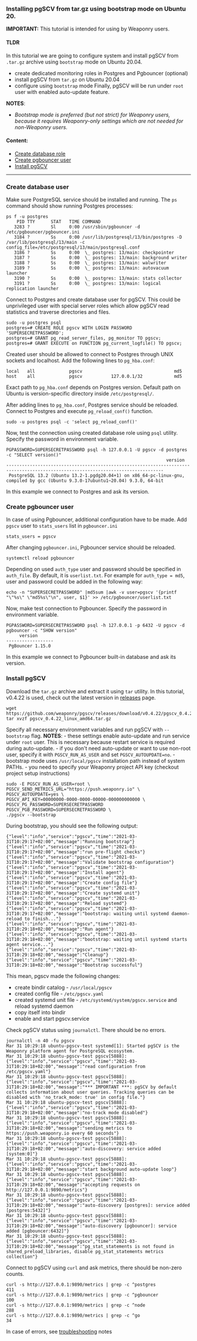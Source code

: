 ### Installing pgSCV from tar.gz using bootstrap mode on Ubuntu 20.

**IMPORTANT:** This tutorial is intended for using by Weaponry users.

#### TLDR
In this tutorial we are going to configure system and install pgSCV from `.tar.gz` archive using `bootstrap` mode on Ubuntu 20.04.
- create dedicated monitoring roles in Postgres and Pgbouncer (optional)
- install pgSCV from `tar.gz` on Ubuntu 20.04
- configure using `bootstrap` mode
Finally, pgSCV will be run under `root` user with enabled auto-update feature. 

**NOTES**:
- *Bootstrap mode is preferred (but not strict) for Weaponry users, because it requires Weaponry-only settings which are not needed for non-Weaponry users.*

#### Content:
- [Create database role](#create-database-user)
- [Create pgbouncer user](#create-pgbouncer-user)
- [Install pgSCV](#install-pgscv)
---

### Create database user
Make sure PostgreSQL service should be installed and running. The `ps` command should show running Postgres processes:
```
ps f -u postgres 
    PID TTY      STAT   TIME COMMAND
   3283 ?        Sl     0:00 /usr/sbin/pgbouncer -d /etc/pgbouncer/pgbouncer.ini
   3184 ?        Ss     0:00 /usr/lib/postgresql/13/bin/postgres -D /var/lib/postgresql/13/main -c config_file=/etc/postgresql/13/main/postgresql.conf
   3186 ?        Ss     0:00  \_ postgres: 13/main: checkpointer 
   3187 ?        Ss     0:00  \_ postgres: 13/main: background writer 
   3188 ?        Ss     0:00  \_ postgres: 13/main: walwriter 
   3189 ?        Ss     0:00  \_ postgres: 13/main: autovacuum launcher 
   3190 ?        Ss     0:00  \_ postgres: 13/main: stats collector 
   3191 ?        Ss     0:00  \_ postgres: 13/main: logical replication launcher 
```

Connect to Postgres and create database user for pgSCV. This could be unprivileged user with special server roles which allow pgSCV read statistics and traverse directories and files.
```
sudo -u postgres psql
postgres=# CREATE ROLE pgscv WITH LOGIN PASSWORD 'SUPERSECRETPASSWORD';
postgres=# GRANT pg_read_server_files, pg_monitor TO pgscv;
postgres=# GRANT EXECUTE on FUNCTION pg_current_logfile() TO pgscv;
```

Created user should be allowed to connect to Postgres through UNIX sockets and localhost. Add the following lines to `pg_hba.conf`:
```
local   all             pgscv                                   md5
host    all             pgscv           127.0.0.1/32            md5
```
Exact path to `pg_hba.conf` depends on Postgres version. Default path on Ubuntu is version-specific directory inside `/etc/postgresql/`.

After adding lines to `pg_hba.conf`, Postgres service should be reloaded. Connect to Postgres and execute `pg_reload_conf()` function.
```
sudo -u postgres psql -c 'select pg_reload_conf()'
```

Now, test the connection using created database role using `psql` utility. Specify the password in environment variable.
```
PGPASSWORD=SUPERSECRETPASSWORD psql -h 127.0.0.1 -U pgscv -d postgres -c "SELECT version()"
                                                             version                                                              
----------------------------------------------------------------------------------------------------------------------------------
 PostgreSQL 13.2 (Ubuntu 13.2-1.pgdg20.04+1) on x86_64-pc-linux-gnu, compiled by gcc (Ubuntu 9.3.0-17ubuntu1~20.04) 9.3.0, 64-bit
```
In this example we connect to Postgres and ask its version.

### Create pgbouncer user
In case of using Pgbouncer, additional configuration have to be made. Add `pgscv` user to `stats_users` list in `pgbouncer.ini`
```
stats_users = pgscv
```

After changing `pgbouncer.ini`, Pgbouncer service should be reloaded.
```
systemctl reload pgbouncer
```

Depending on used `auth_type` user and password should be specified in `auth_file`. By default, it is `userlist.txt`. For example for `auth_type = md5`, user and password could be added in the following way:
```
echo -n "SUPERSECRETPASSWORD" |md5sum |awk -v user=pgscv '{printf "\"%s\" \"md5%s\"\n", user, $1}' >> /etc/pgbouncer/userlist.txt
```

Now, make test connection to Pgbouncer. Specify the password in environment variable.
```
PGPASSWORD=SUPERSECRETPASSWORD psql -h 127.0.0.1 -p 6432 -U pgscv -d pgbouncer -c "SHOW version"
     version      
------------------
 PgBouncer 1.15.0
```
In this example we connect to Pgbouncer built-in database and ask its version.

### Install pgSCV

Download the `tar.gz` archive and extract it using `tar` utility. In this tutorial, v0.4.22 is used, check out the latest version in [releases](https://github.com/weaponry/pgscv/releases) page.
```
wget https://github.com/weaponry/pgscv/releases/download/v0.4.22/pgscv_0.4.22_linux_amd64.tar.gz
tar xvzf pgscv_0.4.22_linux_amd64.tar.gz
```

Specify all necessary environment variables and run pgSCV with `--bootstrap` flag.
**NOTES**:
    - these settings enable auto-update and run service under `root` user. This is necessary because restart service is required during auto-update.
    - if you don't need auto-update or want to use non-root user, specify it with `PGSCV_RUN_AS_USER` and set `PGSCV_AUTOUPDATE=no`.
    - bootstrap mode uses `/usr/local/pgscv` installation path instead of system PATHs.
    - you need to specify your Weaponry project API key (checkout project setup instructions) 
```
sudo -E PGSCV_RUN_AS_USER=root \
PGSCV_SEND_METRICS_URL="https://push.weaponry.io" \
PGSCV_AUTOUPDATE=yes \
PGSCV_API_KEY=00000000-0000-0000-00000-000000000000 \
PGSCV_PG_PASSWORD=SUPERSECRETPASSWORD PGSCV_PGB_PASSWORD=SUPERSECRETPASSWORD \
./pgscv --bootstrap
```

During bootstrap, you should see the following output:
```
{"level":"info","service":"pgscv","time":"2021-03-31T10:29:17+02:00","message":"Running bootstrap"}
{"level":"info","service":"pgscv","time":"2021-03-31T10:29:17+02:00","message":"run pre-flight checks"}
{"level":"info","service":"pgscv","time":"2021-03-31T10:29:17+02:00","message":"Validate bootstrap configuration"}
{"level":"info","service":"pgscv","time":"2021-03-31T10:29:17+02:00","message":"Install agent"}
{"level":"info","service":"pgscv","time":"2021-03-31T10:29:17+02:00","message":"Create config file"}
{"level":"info","service":"pgscv","time":"2021-03-31T10:29:17+02:00","message":"Create systemd unit"}
{"level":"info","service":"pgscv","time":"2021-03-31T10:29:17+02:00","message":"Reload systemd"}
{"level":"info","service":"pgscv","time":"2021-03-31T10:29:17+02:00","message":"bootstrap: waiting until systemd daemon-reload to finish..."}
{"level":"info","service":"pgscv","time":"2021-03-31T10:29:18+02:00","message":"Run agent"}
{"level":"info","service":"pgscv","time":"2021-03-31T10:29:18+02:00","message":"bootstrap: waiting until systemd starts agent service..."}
{"level":"info","service":"pgscv","time":"2021-03-31T10:29:18+02:00","message":"Cleanup"}
{"level":"info","service":"pgscv","time":"2021-03-31T10:29:18+02:00","message":"Bootstrap successful"}
```

This mean, pgscv made the following changes:
- create bindir catalog - `/usr/local/pgscv`
- created config file - `/etc/pgscv.yaml`
- created systemd unit file - `/etc/systemd/system/pgscv.service` and reload systemd daemon
- copy itself into bindir
- enable and start pgscv.service 

Check pgSCV status using `journalctl`. There should be no errors.
```
journalctl -n 40 -fu pgscv
Mar 31 10:29:18 ubuntu-pgscv-test systemd[1]: Started pgSCV is the Weaponry platform agent for PostgreSQL ecosystem.
Mar 31 10:29:18 ubuntu-pgscv-test pgscv[5888]: {"level":"info","service":"pgscv","time":"2021-03-31T10:29:18+02:00","message":"read configuration from /etc/pgscv.yaml"}
Mar 31 10:29:18 ubuntu-pgscv-test pgscv[5888]: {"level":"info","service":"pgscv","time":"2021-03-31T10:29:18+02:00","message":"*** IMPORTANT ***: pgSCV by default collects information about user queries. Tracking queries can be disabled with 'no_track_mode: true' in config file."}
Mar 31 10:29:18 ubuntu-pgscv-test pgscv[5888]: {"level":"info","service":"pgscv","time":"2021-03-31T10:29:18+02:00","message":"no-track mode disabled"}
Mar 31 10:29:18 ubuntu-pgscv-test pgscv[5888]: {"level":"info","service":"pgscv","time":"2021-03-31T10:29:18+02:00","message":"sending metrics to https://push.weaponry.io every 60 seconds"}
Mar 31 10:29:18 ubuntu-pgscv-test pgscv[5888]: {"level":"info","service":"pgscv","time":"2021-03-31T10:29:18+02:00","message":"auto-discovery: service added [system:0]"}
Mar 31 10:29:18 ubuntu-pgscv-test pgscv[5888]: {"level":"info","service":"pgscv","time":"2021-03-31T10:29:18+02:00","message":"start background auto-update loop"}
Mar 31 10:29:18 ubuntu-pgscv-test pgscv[5888]: {"level":"info","service":"pgscv","time":"2021-03-31T10:29:18+02:00","message":"accepting requests on http://127.0.0.1:9890/metrics"}
Mar 31 10:29:18 ubuntu-pgscv-test pgscv[5888]: {"level":"info","service":"pgscv","time":"2021-03-31T10:29:18+02:00","message":"auto-discovery [postgres]: service added [postgres:5432]"}
Mar 31 10:29:18 ubuntu-pgscv-test pgscv[5888]: {"level":"info","service":"pgscv","time":"2021-03-31T10:29:18+02:00","message":"auto-discovery [pgbouncer]: service added [pgbouncer:6432]"}
Mar 31 10:29:18 ubuntu-pgscv-test pgscv[5888]: {"level":"info","service":"pgscv","time":"2021-03-31T10:29:18+02:00","message":"pg_stat_statements is not found in shared_preload_libraries, disable pg_stat_statements metrics collection"}
```

Connect to pgSCV using `curl` and ask metrics, there should be non-zero counts.
```
curl -s http://127.0.0.1:9890/metrics | grep -c ^postgres
411
curl -s http://127.0.0.1:9890/metrics | grep -c ^pgbouncer
100
curl -s http://127.0.0.1:9890/metrics | grep -c ^node
288
curl -s http://127.0.0.1:9890/metrics | grep -c ^go
34
```

In case of errors, see [troubleshooting](./usage-en.md#troubleshooting) notes